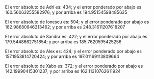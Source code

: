 El error absoluto de Adri es: 434; y el error ponderado por abajo es 160.56063255582976; y por arriba es 194.95154598485635 

El error absoluto de Ionescu es: 504; y el error ponderado por abajo es 182.98680646213492; y por arriba es 248.31611207618207 

El error absoluto de Sandra es: 422; y el error ponderado por abajo es 179.5448662751854; y por arriba es 185.7620595425256 

El error absoluto de Alex es: 424; y el error ponderado por abajo es 157.1953814720424; y por arriba es 197.01169113809664 

El error absoluto de Xabo es: 372; y el error ponderado por abajo es 142.19990415301237; y por arriba es 162.11310762611924 

